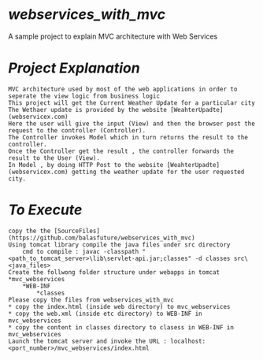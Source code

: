 # _webservices_with_mvc_

A sample project to explain MVC architecture with Web Services

#  **_Project Explanation_**  
    MVC architecture used by most of the web applications in order to seperate the view logic from business logic  
	This project will get the Current Weather Update for a particular city  
	The Wethaer update is provided by the website [WeahterUpadte](webservicex.com)  
	Here the user will give the input (View) and then the browser post the request to the controller (Controller).  
	The Controller invokes Model which in turn returns the result to the controller.  
	Once the Controller get the result , the controller forwards the result to the User (View).  
	In Model , by doing HTTP Post to the website [WeahterUpadte](webservicex.com) getting the weather update for the user requested city.

# **_To Execute_**  
	copy the the [SourceFiles](https://github.com/balasfuture/webservices_with_mvc)  
	Using tomcat library compile the java files under src directory  
		cmd to compile : javac -classpath "<path_to_tomcat_server>\lib\servlet-api.jar;classes" -d classes src\<java_files>  
	Create the follwong folder structure under webapps in tomcat  
	*mvc_webservices   
        *WEB-INF   
	        *classes  
	Please copy the files from webservices_with_mvc  
	* copy the index.html (inside web directory) to mvc_webservices  
	* copy the web.xml (inside etc directory) to WEB-INF in mvc_webservices  
	* copy the content in classes directory to clasess in WEB-INF in mvc_webservices  
	Launch the tomcat server and invoke the URL : localhost:<port_number>/mvc_webservices/index.html
	
	

	
	

	
